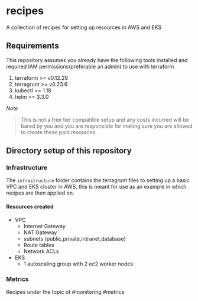 # recipes

A collection of recipes for setting up resources in AWS and EKS

## Requirements

This repository assumes you already have the following tools installed and required IAM permissions(preferable an admin) to use with terraform

1. terraform >= v0.12.29
2. terragrunt >= v0.23.6
3. kubectl >= 1.18
4. helm >= 3.3.0

*Note*

> This is not a free tier compatible setup and any costs incurred will be bared by you and you are responsible for making sure you are allowed to create these paid resources.

## Directory setup of this repository

### Infrastructure
The `infrastructure` folder contains the terragrunt files to setting up a basic VPC and EKS cluster in AWS, this is meant for use as an example in which recipes are then applied on.

#### Resources created

- VPC
  - Internet Gateway
  - NAT Gateway
  - subnets (public,private,intranet,database)
  - Route tables
  - Network ACLs
- EKS
  - 1 autoscaling group with 2 ec2 worker nodes

### Metrics

Recipes under the topic of #monitoring #metrics

